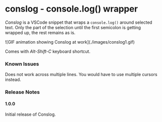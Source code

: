# conslog - console.log() wrapper

_Conslog_ is a VSCode snippet that wraps a `console.log()` around selected text. Only the part of the selection until the first semicolon is getting wrapped up, the rest remains as is.

![GIF animation showing Conslog at work](./images/conslog1.gif\)

Comes with _Alt-Shift-C_ keyboard shortcut.

### Known Issues

Does not work across multiple lines. You would have to use multiple cursors instead.

### Release Notes


#### 1.0.0

Initial release of Conslog.